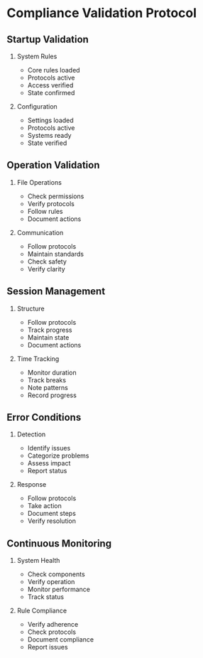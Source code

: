 # Compliance Validation Protocol

## Startup Validation
1. System Rules
   - Core rules loaded
   - Protocols active
   - Access verified
   - State confirmed

2. Configuration
   - Settings loaded
   - Protocols active
   - Systems ready
   - State verified

## Operation Validation
1. File Operations
   - Check permissions
   - Verify protocols
   - Follow rules
   - Document actions

2. Communication
   - Follow protocols
   - Maintain standards
   - Check safety
   - Verify clarity

## Session Management
1. Structure
   - Follow protocols
   - Track progress
   - Maintain state
   - Document actions

2. Time Tracking
   - Monitor duration
   - Track breaks
   - Note patterns
   - Record progress

## Error Conditions
1. Detection
   - Identify issues
   - Categorize problems
   - Assess impact
   - Report status

2. Response
   - Follow protocols
   - Take action
   - Document steps
   - Verify resolution

## Continuous Monitoring
1. System Health
   - Check components
   - Verify operation
   - Monitor performance
   - Track status

2. Rule Compliance
   - Verify adherence
   - Check protocols
   - Document compliance
   - Report issues